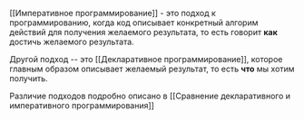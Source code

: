[[Императивное программирование]] - это подход к программированию, когда код описывает конкретный алгорим действий для получения желаемого результата, то есть говорит **как** достичь желаемого результата.

Другой подход -- это [[Декларативное программирование]], которое главным образом описывает желаемый результат, то есть **что** мы хотим получить.

Различие подходов подробно описано в [[Сравнение декларативного и императивного программирования]]
